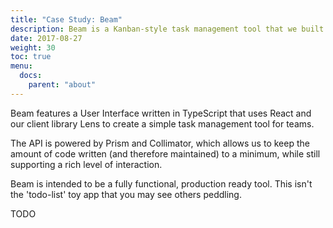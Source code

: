 ```yaml
---
title: "Case Study: Beam"
description: Beam is a Kanban-style task management tool that we built to showcase what is possible with Prism.
date: 2017-08-27
weight: 30
toc: true
menu:
  docs:
    parent: "about"
---
```


Beam features a User Interface written in TypeScript that uses React and our client library Lens to create a simple task management tool for teams.

The API is powered by Prism and Collimator, which allows us to keep the amount of code written (and therefore maintained) to a minimum, while still supporting a rich level of interaction.

Beam is intended to be a fully functional, production ready tool. This isn't the 'todo-list' toy app that you may see others peddling.

TODO
